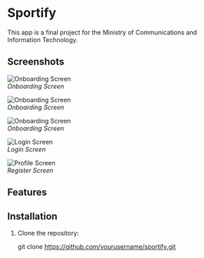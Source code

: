 # Sportify

This app is a final project for the Ministry of Communications and Information Technology.

## Screenshots

![Onboarding Screen](assets/images/onboarding1_screen.png)  
_Onboarding Screen_

![Onboarding Screen](assets/images/onboarding2_screen.png)  
_Onboarding Screen_

![Onboarding Screen](assets/images/onboarding3_screen.png)  
_Onboarding Screen_

![Login Screen](assets/images/login.png)  
_Login Screen_

![Profile Screen](assets/images/register.png)  
_Register Screen_

## Features

## Installation

1. Clone the repository:

   git clone https://github.com/yourusername/sportify.git
